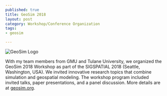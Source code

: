 ```yaml
--- 
published: true
title: GeoSim 2018
layout: post
category: Workshop/Conference Organization
tags: 
- geosim

---
```


<img src="{{ site.baseurl }}/images/posts/20181106_geosim2018logo.png" alt="GeoSim Logo" />

With my team members from GMU and Tulane University, we organized the GeoSim 2018 Workshop as part of the SIGSPATIAL 2018 (Seattle, Washington, USA). We invited innovative research topics that combine simulation and geospatial modeling. The workshop program included invited talks, paper presentations, and a panel discussion. More details are at [geosim.org](https://www.2018.geosim.org/p/2018-program.html).